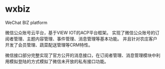 wxbiz
=====

WeChat BIZ platform

微信公众账号云平台，基于VIEW IOT的ACP平台框架。
实现了微信公众账号的订阅者管理、主题内容管理、事件管理、消息管理等基本功能。
并且针对农庄客户开发了会员管理、蔬菜配送管理等CRM特性。

微信接口部分完整实现了官方公开的消息接口，在订阅者管理、消息管理模块中利用模拟登陆的方式模拟了微信未开放的私有接口功能。
